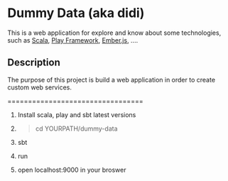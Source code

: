 # Dummy Data (aka didi)

This is a web application for explore and know about some technologies, such as [Scala](http://www.scala-lang.org/), [Play Framework](https://www.playframework.com/), [Ember.js](http://emberjs.com/), ....

## Description 
The purpose of this project is build a web application in order to create custom web services.

=================================

1) Install scala, play and sbt latest versions

2) > cd YOURPATH/dummy-data

3) sbt

4) run

5) open localhost:9000 in your broswer
